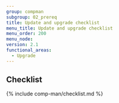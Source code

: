 ```yaml
---
group: compman
subgroup: 02_prereq
title: Update and upgrade checklist
menu_title: Update and upgrade checklist
menu_order: 200
menu_node:
version: 2.1
functional_areas:
  - Upgrade
---
```


## Checklist
{% include comp-man/checklist.md %}
